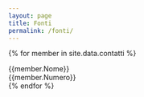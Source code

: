 ```yaml
---
layout: page
title: Fonti
permalink: /fonti/
---
```

{% for member in site.data.contatti %}
  <div class="row">
  <div class="col-md-2">
{{member.Nome}}
</div>
  <div class="col-md-2">
{{member.Numero}}
</div>
</div>
{% endfor %}

